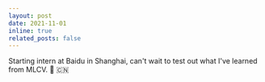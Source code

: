 ```yaml
---
layout: post
date: 2021-11-01
inline: true
related_posts: false
---
```


Starting intern at Baidu in Shanghai, can't wait to test out what I've learned from MLCV. :hammer: :cn:
